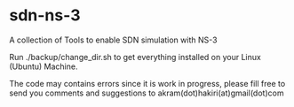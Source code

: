 # sdn-ns-3
A collection of Tools to enable SDN simulation with NS-3


Run ./backup/change_dir.sh to get everything installed on your Linux (Ubuntu) Machine.

The code may contains errors since it is work in progress, please fill free to send you comments and suggestions to 
akram(dot)hakiri(at)gmail(dot)com
